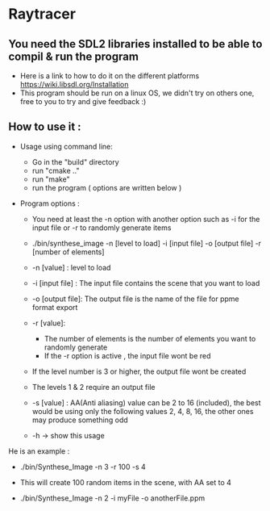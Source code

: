 # Raytracer 

## You need the SDL2 libraries installed to be able to compil & run the program
   * Here is a link to how to do it on the different platforms https://wiki.libsdl.org/Installation
   * This program should be run on a linux OS, we didn't try on others one, free to you to try and give feedback :)

## How to use it :

* Usage using command line: 
    * Go in the "build" directory
    * run "cmake .."
    * run "make"
    * run the program ( options are written below )

* Program options :
    * You need at least the -n option with another option such as -i for the input file or -r to randomly generate items
    * ./bin/synthese_image -n [level to load] -i [input file] -o [output file] -r [number of elements]
    * -n [value] : level to load
    * -i [input file] : The input file contains the scene that you want to load
    * -o [output file]: The output file is the name of the file for ppme format export
    * -r [value]:  
        * The number of elements is the number of elements you want to randomly generate
        * If the -r option is active , the input file wont be red
          
    * If the level number is 3 or higher, the output file wont be created
    * The levels 1 & 2 require an output file
    * -s [value] : AA(Anti aliasing) value can be 2 to 16 (included), the best would be using only the following values 2, 4, 8, 16, the other ones may produce something odd
    * -h -> show this usage

He is an example :
* ./bin/Synthese_Image -n 3 -r 100 -s 4
* This will create 100 random items in the scene, with AA set to 4
 
* ./bin/Synthese_Image -n 2 -i myFile -o anotherFile.ppm
